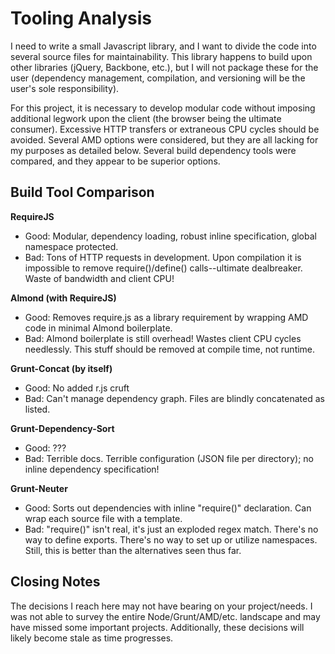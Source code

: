 Tooling Analysis
================
I need to write a small Javascript library, and I want to divide the code into several source files for maintainability. This library happens to build upon other libraries (jQuery, Backbone, etc.), but I will not package these for the user (dependency management, compilation, and versioning will be the user's sole responsibility). 

For this project, it is necessary to develop modular code without imposing additional legwork upon the client (the browser being the ultimate consumer). Excessive HTTP transfers or extraneous CPU cycles should be avoided. Several AMD options were considered, but they are all lacking for my purposes as detailed below. Several build dependency tools were compared, and they appear to be superior options.

Build Tool Comparison
---------------------
**RequireJS**

* Good: Modular, dependency loading, robust inline specification, global namespace protected.
* Bad: Tons of HTTP requests in development. Upon compilation it is impossible to remove require()/define() calls--ultimate dealbreaker. Waste of bandwidth and client CPU!

**Almond (with RequireJS)**

* Good: Removes require.js as a library requirement by wrapping AMD code in minimal Almond boilerplate.
* Bad: Almond boilerplate is still overhead! Wastes client CPU cycles needlessly. This stuff should be removed at compile time, not runtime. 

**Grunt-Concat (by itself)**

* Good: No added r.js cruft
* Bad: Can't manage dependency graph. Files are blindly concatenated as listed.

**Grunt-Dependency-Sort**

* Good: ???
* Bad: Terrible docs. Terrible configuration (JSON file per directory); no inline dependency specification!

**Grunt-Neuter**

* Good: Sorts out dependencies with inline "require()" declaration. Can wrap each source file with a template.
* Bad: "require()" isn't real, it's just an exploded regex match. There's no way to define exports. There's no way to set up or utilize namespaces. Still, this is better than the alternatives seen thus far.

Closing Notes
-------------
The decisions I reach here may not have bearing on your project/needs. I was not able to survey the entire Node/Grunt/AMD/etc. landscape and may have missed some important projects. Additionally, these decisions will likely become stale as time progresses. 

